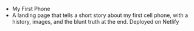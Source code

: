 * My First Phone
* A landing page that tells a short story about my first cell phone, with a history, images, and the blunt truth at the end. Deployed on Netlify
